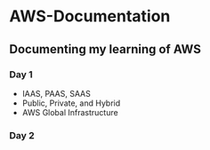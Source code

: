# AWS-Documentation

## Documenting my learning of AWS

### Day 1
- IAAS, PAAS, SAAS
- Public, Private, and Hybrid
- AWS Global Infrastructure

### Day 2
